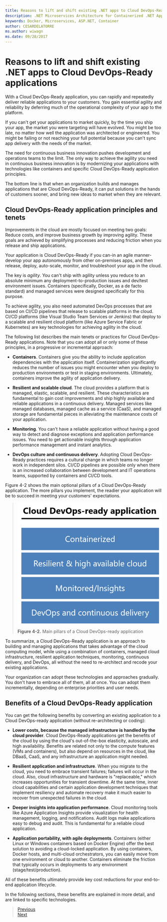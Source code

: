 ```yaml
---
title: Reasons to lift and shift existing .NET apps to Cloud DevOps-Ready applications | Microsoft Docs 
description: .NET Microservices Architecture for Containerized .NET Applications | Reasons to lift and shift existing .NET apps to Cloud DevOps-Ready applications
keywords: Docker, Microservices, ASP.NET, Container
author: CESARDELATORRE
ms.author: wiwagn
ms.date: 09/28/2017
---
```

# Reasons to lift and shift existing .NET apps to Cloud DevOps-Ready applications

With a Cloud DevOps-Ready application, you can rapidly and repeatedly deliver reliable applications to your customers. You gain essential agility and reliability by deferring much of the operational complexity of your app to the platform.

If you can't get your applications to market quickly, by the time you ship your app, the market you were targeting will have evolved. You might be too late, no matter how well the application was architected or engineered. You might be failing or not reaching your full potential because you can't sync app delivery with the needs of the market.

The need for continuous business innovation pushes development and operations teams to the limit. The only way to achieve the agility you need in continuous business innovation is by modernizing your applications with technologies like containers and specific Cloud DevOps-Ready application principles.

The bottom line is that when an organization builds and manages applications that are Cloud DevOps-Ready, it can put solutions in the hands of customers sooner, and bring new ideas to market when they are relevant.

## Cloud DevOps-Ready application principles and tenets 

Improvements in the cloud are mostly focused on meeting two goals: Reduce costs, and improve business growth by improving agility. These goals are achieved by simplifying processes and reducing friction when you release and ship applications.

Your application is Cloud DevOps-Ready if you can-in an agile manner-develop your app autonomously from other on-premises apps, and then release, deploy, auto-scale, monitor, and troubleshoot your app in the cloud.

The key is *agility*. You can't ship with agility unless you reduce to an absolute minimum any deployment-to-production issues and dev/test environment issues. Containers (specifically, Docker, as a de facto standard) and managed services were designed specifically for this purpose.

To achieve agility, you also need automated DevOps processes that are based on CI/CD pipelines that release to scalable platforms in the cloud. CI/CD platforms (like Visual Studio Team Services or Jenkins) that deploy to a scalable and resilient cloud platform (like Azure Service Fabric or Kubernetes) are key technologies for achieving agility in the cloud.

The following list describes the main tenets or practices for Cloud DevOps-Ready applications. Note that you can adopt all or only some of these principles, in a progressive or incremental approach:

-   **Containers**. Containers give you the ability to include application dependencies with the application itself. Containerization significantly reduces the number of issues you might encounter when you deploy to production environments or test in staging environments. Ultimately, containers improve the agility of application delivery.

-   **Resilient and scalable cloud**. The cloud provides a platform that is managed, elastic, scalable, and resilient. These characteristics are fundamental to gain cost improvements and ship highly available and reliable applications in a continuous delivery. Managed services like managed databases, managed cache as a service (CaaS), and managed storage are fundamental pieces in alleviating the maintenance costs of your application.

-   **Monitoring**. You can't have a reliable application without having a good way to detect and diagnose exceptions and application performance issues. You need to get actionable insights through application performance management and instant analytics.

-   **DevOps culture and continuous delivery**. Adopting Cloud DevOps-Ready practices requires a cultural change in which teams no longer work in independent silos. CI/CD pipelines are possible only when there is an increased collaboration between development and IT operations teams, supported by containers and CI/CD tools.

Figure 4-2 shows the main optional pillars of a Cloud DevOps-Ready application. The more pillars you implement, the readier your application will be to succeed in meeting your customers' expectations.

> ![](./media/image2.png)
>
> **Figure 4-2.** Main pillars of a Cloud DevOps-ready application

To summarize, a Cloud DevOps-Ready application is an approach to building and managing applications that takes advantage of the cloud computing model, while using a combination of containers, managed cloud infrastructure, resilient application techniques, monitoring, continuous delivery, and DevOps, all without the need to re-architect and recode your existing applications.

Your organization can adopt these technologies and approaches gradually. You don't have to embrace all of them, all at once. You can adopt them incrementally, depending on enterprise priorities and user needs.

## Benefits of a Cloud DevOps-Ready application

You can get the following benefits by converting an existing application to a Cloud DevOps-ready application (without re-architecting or coding):

-   **Lower costs, because the managed infrastructure is handled by the cloud provider**. Cloud DevOps-Ready applications get the benefits of the cloud by using the cloud's out-of-the-box elasticity, autoscale, and high availability. Benefits are related not only to the compute features (VMs and containers), but also depend on resources in the cloud, like DBaaS, CaaS, and any infrastructure an application might needed.

-   **Resilient application and infrastructure**. When you migrate to the cloud, you need to embrace transient failures; failures will occur in the cloud. Also, cloud infrastructure and hardware is "replaceable," which increases opportunities for transient downtime. At the same time, inner cloud capabilities and certain application development techniques that implement resiliency and automate recovery make it much easier to recover from unexpected failures in the cloud.

-   **Deeper insights into application performance**. Cloud monitoring tools like Azure Application Insights provide visualization for health management, logging, and notifications. Audit logs make applications easy to debug and audit. This is fundamental for a reliable cloud application.

-   **Application portability, with agile deployments**. Containers (either Linux or Windows containers based on Docker Engine) offer the best solution to avoiding a cloud-locked application. By using containers, Docker hosts, and multi-cloud orchestrators, you can easily move from one environment or cloud to another. Containers eliminate the friction that typically occurs in deployments to any environment (stage/test/production).

All of these benefits ultimately provide key cost reductions for your end-to-end application lifecycle.

In the following sections, these benefits are explained in more detail, and are linked to specific technologies.


> [Previous](index.md)  
[Next](microsoft-technologies-in-cloud-devops-ready-applications.md)
